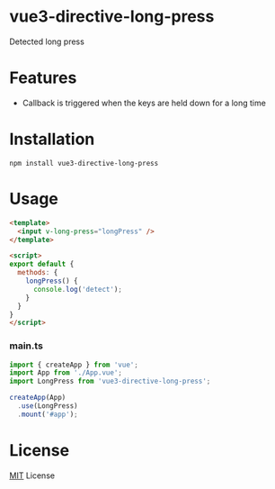 # vue3-directive-long-press

Detected long press

# Features

- Сallback is triggered when the keys are held down for a long time

# Installation

    npm install vue3-directive-long-press

# Usage

```html
<template>
  <input v-long-press="longPress" />
</template>

<script>
export default {
  methods: {
    longPress() {
      console.log('detect');
    }
  }
}
</script>
```
### main.ts
```js
import { createApp } from 'vue';
import App from './App.vue';
import LongPress from 'vue3-directive-long-press';

createApp(App)
  .use(LongPress)
  .mount('#app');
```

# License

<a href="https://raw.githubusercontent.com/Kutuzovska/vue3-directive-long-press/main/LICENSE">MIT</a> License
